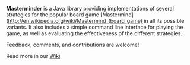 **Masterminder** is a Java library providing implementations of several strategies for the popular board game [Mastermind](http://en.wikipedia.org/wiki/Mastermind_(board_game) in all its possible variants. It also includes a simple command line interface for playing the game, as well as evaluating the effectiveness of the different strategies.

Feedback, comments, and contributions are welcome!

Read more in our [Wiki](https://github.com/stoyanr/Masterminder/wiki).
